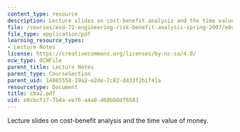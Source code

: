 ```yaml
---
content_type: resource
description: Lecture slides on cost-benefit analysis and the time value of money.
file: /courses/esd-72-engineering-risk-benefit-analysis-spring-2007/e0cbcf177b4aee76a4a8d60bb8df6583_cba2.pdf
file_type: application/pdf
learning_resource_types:
- Lecture Notes
license: https://creativecommons.org/licenses/by-nc-sa/4.0/
ocw_type: OCWFile
parent_title: Lecture Notes
parent_type: CourseSection
parent_uid: 14865558-19a2-e2de-7c82-d433f2b1f41a
resourcetype: Document
title: cba2.pdf
uid: e0cbcf17-7b4a-ee76-a4a8-d60bb8df6583
---
```

Lecture slides on cost-benefit analysis and the time value of money.